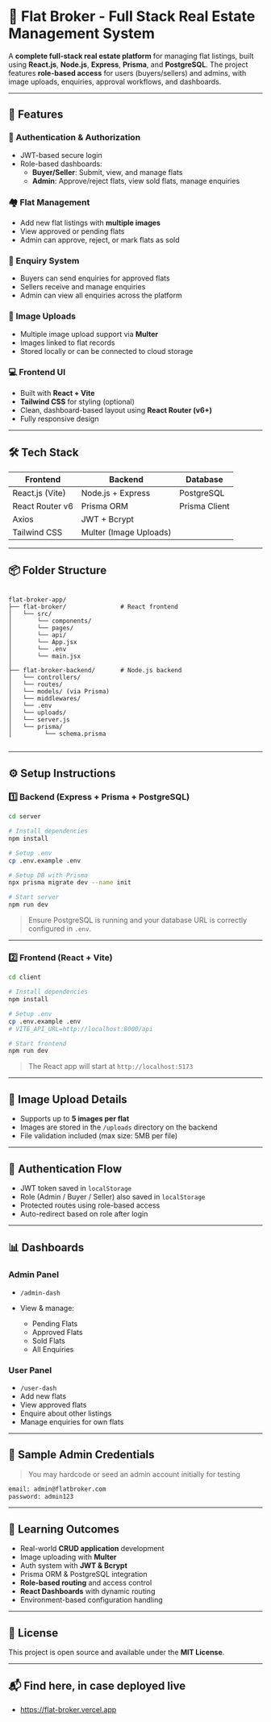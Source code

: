 # 🏢 Flat Broker - Full Stack Real Estate Management System

A **complete full-stack real estate platform** for managing flat listings, built using
**React.js**, **Node.js**, **Express**, **Prisma**, and **PostgreSQL**. The project 
features **role-based access** for users (buyers/sellers) and admins, with image uploads, 
enquiries, approval workflows, and dashboards.

---

## 🚀 Features

### 🔐 Authentication & Authorization

- JWT-based secure login
- Role-based dashboards:
  - **Buyer/Seller**: Submit, view, and manage flats
  - **Admin**: Approve/reject flats, view sold flats, manage enquiries

### 🏘️ Flat Management

- Add new flat listings with **multiple images**
- View approved or pending flats
- Admin can approve, reject, or mark flats as sold

### 💬 Enquiry System

- Buyers can send enquiries for approved flats
- Sellers receive and manage enquiries
- Admin can view all enquiries across the platform

### 📸 Image Uploads

- Multiple image upload support via **Multer**
- Images linked to flat records
- Stored locally or can be connected to cloud storage

### 💻 Frontend UI

- Built with **React + Vite**
- **Tailwind CSS** for styling (optional)
- Clean, dashboard-based layout using **React Router (v6+)**
- Fully responsive design

---

## 🛠️ Tech Stack

| Frontend           | Backend             | Database      |
|--------------------|---------------------|---------------|
| React.js (Vite)    | Node.js + Express   | PostgreSQL    |
| React Router v6    | Prisma ORM          | Prisma Client |
| Axios              | JWT + Bcrypt        |               |
| Tailwind CSS       | Multer (Image Uploads)|             |

---

## 📦 Folder Structure

```

flat-broker-app/
├── flat-broker/               # React frontend
│   └── src/
│       └── components/
│       └── pages/
│       └── api/
│       └── App.jsx
│       └── .env
│       └── main.jsx
│
├── flat-broker-backend/       # Node.js backend
│   └── controllers/
│   └── routes/
│   └── models/ (via Prisma)
│   └── middlewares/
│   └── .env
│   └── uploads/
│   └── server.js
│   └── prisma/
│         └── schema.prisma


````

---

## ⚙️ Setup Instructions

### 1️⃣ Backend (Express + Prisma + PostgreSQL)

```bash
cd server

# Install dependencies
npm install

# Setup .env
cp .env.example .env

# Setup DB with Prisma
npx prisma migrate dev --name init

# Start server
npm run dev
````

> Ensure PostgreSQL is running and your database URL is correctly configured in `.env`.

---

### 2️⃣ Frontend (React + Vite)

```bash
cd client

# Install dependencies
npm install

# Setup .env
cp .env.example .env
# VITE_API_URL=http://localhost:8000/api

# Start frontend
npm run dev
```

> The React app will start at `http://localhost:5173`

---

## 📸 Image Upload Details

* Supports up to **5 images per flat**
* Images are stored in the `/uploads` directory on the backend
* File validation included (max size: 5MB per file)

---

## 🔐 Authentication Flow

* JWT token saved in `localStorage`
* Role (Admin / Buyer / Seller) also saved in `localStorage`
* Protected routes using role-based access
* Auto-redirect based on role after login

---

## 📊 Dashboards

### Admin Panel

* `/admin-dash`
* View & manage:

  * Pending Flats
  * Approved Flats
  * Sold Flats
  * All Enquiries

### User Panel

* `/user-dash`
* Add new flats
* View approved flats
* Enquire about other listings
* Manage enquiries for own flats

---

## 🧪 Sample Admin Credentials

> You may hardcode or seed an admin account initially for testing

```bash
email: admin@flatbroker.com
password: admin123
```

---

## 🧠 Learning Outcomes

* Real-world **CRUD application** development
* Image uploading with **Multer**
* Auth system with **JWT & Bcrypt**
* Prisma ORM & PostgreSQL integration
* **Role-based routing** and access control
* **React Dashboards** with dynamic routing
* Environment-based configuration handling

---

## 📄 License

This project is open source and available under the **MIT License**.

---

## 📬 Find here, in case deployed live
- https://flat-broker.vercel.app
